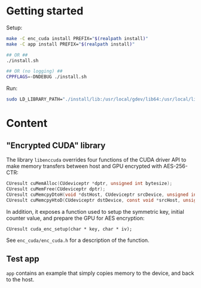 # Getting started

Setup:

```bash
make -C enc_cuda install PREFIX="$(realpath install)"
make -C app install PREFIX="$(realpath install)"

## OR ##
./install.sh

## OR (no logging) ##
CPPFLAGS=-DNDEBUG ./install.sh
```

Run:

```bash
sudo LD_LIBRARY_PATH="./install/lib:/usr/local/gdev/lib64:/usr/local/lib64" ./install/bin/cuda_enc_app
```

# Content

## "Encrypted CUDA" library

The library `libenccuda` overrides four functions of the CUDA driver API to make memory transfers between host and GPU encrypted with AES-256-CTR:

```C
CUresult cuMemAlloc(CUdeviceptr *dptr, unsigned int bytesize);
CUresult cuMemFree(CUdeviceptr dptr);
CUresult cuMemcpyDtoH(void *dstHost, CUdeviceptr srcDevice, unsigned int ByteCount);
CUresult cuMemcpyHtoD(CUdeviceptr dstDevice, const void *srcHost, unsigned int ByteCount);
```

In addition, it exposes a function used to setup the symmetric key, initial counter value, and prepare the GPU for AES encryption:

```
CUresult cuda_enc_setup(char * key, char * iv);
```

See `enc_cuda/enc_cuda.h` for a description of the function.

## Test app

`app` contains an example that simply copies memory to the device, and back to the host.
